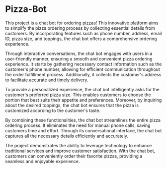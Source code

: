 # Pizza-Bot
This project is a chat bot for ordering pizzas! This innovative platform aims to simplify the pizza ordering process by collecting essential details from customers. By incorporating features such as phone number, address, email ID, pizza size, and toppings, the chat bot offers a comprehensive ordering experience.

Through interactive conversations, the chat bot engages with users in a user-friendly manner, ensuring a smooth and convenient pizza ordering experience. It starts by gathering necessary contact information such as the customer's phone number, allowing for efficient communication throughout the order fulfillment process. Additionally, it collects the customer's address to facilitate accurate and timely delivery.

To provide a personalized experience, the chat bot intelligently asks for the customer's preferred pizza size. This enables customers to choose the portion that best suits their appetite and preferences. Moreover, by inquiring about the desired toppings, the chat bot ensures that the pizza is customized according to the customer's taste.

By combining these functionalities, the chat bot streamlines the entire pizza ordering process. It eliminates the need for manual phone calls, saving customers time and effort. Through its conversational interface, the chat bot captures all the necessary details efficiently and accurately.

The project demonstrates the ability to leverage technology to enhance traditional services and improve customer satisfaction. With the chat bot, customers can conveniently order their favorite pizzas, providing a seamless and enjoyable experience.
